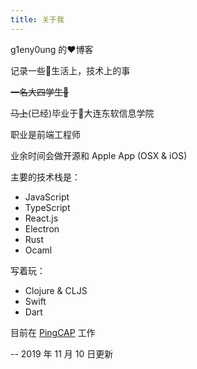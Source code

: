 ```yaml
---
title: 关于我
---
```


g1eny0ung 的:heart:博客

记录一些:rainbow:生活上，技术上的事

~~一名大四学生:man:~~

~~马上~~(已经)毕业于:school:大连东软信息学院

职业是前端工程师

业余时间会做开源和 Apple App (OSX & iOS)

主要的技术栈是：

- JavaScript
- TypeScript
- React.js
- Electron
- Rust
- Ocaml

写着玩：

- Clojure & CLJS
- Swift
- Dart

目前在 <a href="https://pingcap.com" target="_blank">PingCAP</a> 工作

-- 2019 年 11 月 10 日更新
